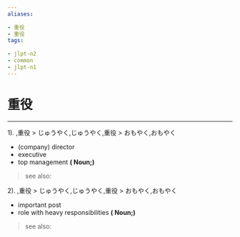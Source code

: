 ```yaml
---
aliases:
    
- 重役
- 重役
tags:
    
- jlpt-n2
- common
- jlpt-n1
---
```


# 重役
---
1).
,重役 > じゅうやく,じゅうやく,重役 > おもやく,おもやく

- (company) director
- executive
- top management
**( Noun;)**
> see also: 
            
2).
,重役 > じゅうやく,じゅうやく,重役 > おもやく,おもやく

- important post
- role with heavy responsibilities
**( Noun;)**
> see also: 
            